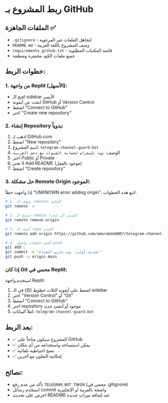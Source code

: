 # ربط المشروع بـ GitHub

## الملفات الجاهزة ✅
- `.gitignore` - لتجاهل الملفات غير المرغوبة
- `README.md` - وصف المشروع باللغة العربية
- `requirements_github.txt` - قائمة المكتبات المطلوبة
- جميع ملفات الكود محضرة ومنظمة

## خطوات الربط:

### 1. من واجهة Replit (الأسهل):
- افتح الـ sidebar الأيسر
- ابحث عن أيقونة GitHub أو Version Control
- اضغط "Connect to GitHub"
- اختر "Create new repository"

### 2. إنشاء Repository يدوياً:
1. اذهب لـ GitHub.com
2. اضغط "New repository"
3. اسم المشروع: `telegram-channel-guard-bot`
4. الوصف: `بوت تليجرام لحماية القنوات مع دعم العربية`
5. اختر Public أو Private
6. لا تختر Add README (موجود بالفعل)
7. اضغط "Create repository"

### 3. حل مشكلة Remote Origin الموجود:

إذا واجهت خطأ "UNKNOWN error adding origin"، اتبع هذه الخطوات:

```bash
# 1. شوف الـ remotes الحالية
git remote -v

# 2. امسح الـ remote القديم (إن وُجد)
git remote remove origin

# 3. أضف الـ repo الجديد
git remote add origin https://github.com/amarabdo8007/telegram-channel-guard-bot.git

# 4. أضف الملفات واعمل push
git add .
git commit -m "تحديث أولي: بوت حارس القناة"
git push -u origin main
```

### إذا كان Git محمي في Replit:

استخدم واجهة Replit:
1. اضغط على أيقونة الثلاث خطوط (☰) في الـ sidebar
2. اختر "Version Control" أو "Git"
3. اضغط "Connect to GitHub"
4. اختر repository موجود أو أنشئ جديد
5. املأ البيانات: `telegram-channel-guard-bot`

## بعد الربط:
- ✅ المشروع سيكون متاحاً على GitHub
- ✅ يمكن استنساخه واستخدامه من أي مكان
- ✅ نسخ احتياطية تلقائية
- ✅ إمكانية التعاون مع آخرين

## نصائح:
- تأكد من عدم رفع `TELEGRAM_BOT_TOKEN` (محمي في .gitignore)
- استخدم رسائل commit واضحة بالعربية أو الإنجليزية
- احرص على تحديث README عند إضافة ميزات جديدة